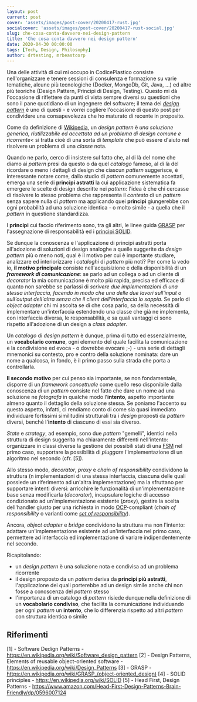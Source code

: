 ```yaml
---
layout: post
current: post
cover: 'assets/images/post-cover/20200417-rust.jpg'
socialcover: 'assets/images/post-cover/20200417-rust-social.jpg'
slug: che-cosa-conta-davvero-nei-design-pattern
title: 'Che cosa conta davvero nei design pattern'
date: 2020-04-30 00:00:00
tags: [Tech, Design, Philosophy]
author: drtesting, mrbeastcorp
---
```


Una delle attività di cui mi occupo in CodicePlastico consiste nell'organizzare e tenere sessioni di consulenza e formazione su varie tematiche, alcune più tecnologiche (Docker, MongoDb, Git, Java, ...) ed altre più teoriche (Design Pattern, Principi di Design, Testing).
Questo mi dà l'occasione di riflettere da punti di vista sempre diversi su questioni che sono il pane quotidiano di un ingegnere del software; il tema dei *[design pattern](https://en.wikipedia.org/wiki/Software_design_pattern)* è uno di questi - e vorrei cogliere l'occasione di questo post per condividere una consapevolezza che ho maturato di recente in proposito.

Come da definizione di [Wikipedia](https://en.wikipedia.org/wiki/Software_design_pattern), un *design pattern* è *una soluzione generica, riutilizzabile ed accettata ad un problema di design comune e ricorrente<* si tratta cioè di una sorta di *template* che può essere d'aiuto nel risolvere un problema di una *classe* nota.

Quando ne parlo, cerco di insistere sul fatto che, al di là del nome che diamo ai *pattern* presi da questo o da quel *catalogo* famoso, al di là del ricordare o meno i dettagli di design che ciascun *pattern* suggerisce, è interessante notare come, dallo studio di *pattern* comunemente accettati, emerga una serie di **principi astratti** la cui applicazione sistematica fa emergere le scelte di design descritte nei *pattern*: l'idea è che chi cercasse di risolvere lo stesso problema che rappresenta il *contesto* di un *pattern* senza sapere nulla di *pattern* ma applicando quei **principi** giungerebbe con ogni probabilità ad una soluzione identica - o molto simile - a quella che il *pattern* in questione standardizza.

I **principi** cui faccio riferimento sono, tra gli altri, le linee guida [GRASP](https://en.wikipedia.org/wiki/GRASP_(object-oriented_design)) per l'assegnazione di responsabilità ed i [principi SOLID](https://en.wikipedia.org/wiki/SOLID).

Se dunque la conoscenza e l'applicazione di principi astratti porta all'adozione di soluzioni di design analoghe a quelle suggerite da *design pattern* più o meno noti, qual è il motivo per cui è importante studiare, analizzare ed interiorizzare i *cataloghi* di *pattern* più noti? Per come la vedo io, **il motivo principale** consiste nell'acquisizione e della disponibilità di un ***framework di comunicazione***: se parlo ad un collega o ad un cliente di *decorator* la mia comunicazione è molto più rapida, precisa ed efficace di quanto non sarebbe se parlassi di *scrivere due implementazioni di una stessa interfaccia, facendo in modo che una delle due lavori sull'input o sull'output dell'altra senza che il client dell'interfaccia lo sappia*. Se parlo di *object adapter* chi mi ascolta se di che cosa parlo, sa della necessità di implementare un'interfaccia estendendo una classe che già ne implementa, con interfaccia diversa, le responsabilità, e sa quali vantaggi ci sono rispetto all'adozione di un design a *class adapter*.

Un *catalogo* di *design pattern* è dunque, prima di tutto ed essenzialmente, un **vocabolario comune**, ogni elemento del quale facilita la comunicazione e la condivisione ed evoca - o dovrebbe evocare ;-) - una serie di dettagli mnemonici su contesto, pro e contro della soluzione nominata: dare un nome a qualcosa, in fondo, è il primo passo sulla strada che porta a controllarla.

**Il secondo motivo** per cui penso sia importante, se non fondamentale, disporre di un *framework concettuale* come quello reso disponibile dalla conoscenza di un *pattern* consiste nel fatto che dare un nome ad una soluzione ne *fotografa* in qualche modo l'**intento**, aspetto importante almeno quanto il dettaglio della soluzione stessa.
Se poniamo l'accento su questo aspetto, infatti, ci rendiamo conto di come sia quasi immediato individuare fortissimi similitudini strutturali tra i *design* proposti da *pattern* diversi, benché l'**intento** di ciascuno di essi sia diverso.

*State* e *strategy*, ad esempio, sono due *pattern* "gemelli", identici nella struttura di design suggerita ma chiaramente differenti nell'intento: organizzare in classi diverse la gestione dei possibili stati di una [FSM](https://en.wikipedia.org/wiki/Finite-state_machine) nel primo caso, supportare la possibilità di *pluggare* l'implementazione di un algoritmo nel secondo (cfr. [5]).

Allo stesso modo, *decorator*, *proxy* e *chain of responsibility* condividono la struttura (n implementazioni di una stessa interfaccia, ciascuna delle quali possiede un riferimento ad un'altra implementazione) ma la sfruttano per supportare intenti diversi: arricchire le funzionalità di un'implementazione base senza modificarla (*decorator*), incapsulare logiche di accesso condizionato ad un'implementazione esistente (*proxy*), gestire la scelta dell'handler giusto per una richiesta in modo [OCP](https://en.wikipedia.org/wiki/Open%E2%80%93closed_principle)-compliant (*chain of responsibility* o varianti come *[set of responsibility](https://javapeanuts.blogspot.com/2018/10/set-of-responsibility.html)*).

Ancora, *object adapter* e *bridge* condividono la struttura ma non l'intento: adattare un'implementazione esistente ad un'interfaccia nel primo caso, permettere ad interfaccia ed implementazione di variare indipendentemente nel secondo.

Ricapitolando:
- un *design pattern* è una soluzione nota e condivisa ad un problema ricorrente
- il design proposto da un *pattern* deriva da **principi più astratti**, l'applicazione dei quali porterebbe ad un design simile anche chi non fosse a conoscenza del *pattern* stesso
- l'importanza di un catalogo di *pattern* risiede dunque nella definizione di un **vocabolario condiviso**, che facilita la comunicazione individuando per ogni *pattern* un **intento**, che lo differenzia rispetto ad altri *pattern* con struttura identica o simile

## Riferimenti

[1] - Software Dedign Patterns - https://en.wikipedia.org/wiki/Software_design_pattern
[2] - Design Patterns, Elements of reusable object-oriented software - https://en.wikipedia.org/wiki/Design_Patterns
[3] - GRASP - https://en.wikipedia.org/wiki/GRASP_(object-oriented_design)
[4] - SOLID principles - https://en.wikipedia.org/wiki/SOLID
[5] - Head First, Design Patterns - https://www.amazon.com/Head-First-Design-Patterns-Brain-Friendly/dp/0596007124